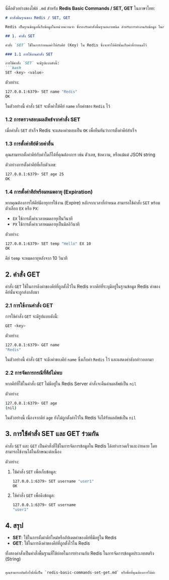 นี่คือตัวอย่างของไฟล์ `.md` สำหรับ **Redis Basic Commands / SET, GET** ในภาษาไทย:

```markdown
# คำสั่งพื้นฐานของ Redis / SET, GET

Redis เป็นฐานข้อมูลที่เก็บข้อมูลในหน่วยความจำ ซึ่งรองรับคำสั่งพื้นฐานหลายชนิด สำหรับการทำงานกับข้อมูล ในส่วนนี้จะอธิบายเกี่ยวกับคำสั่งพื้นฐานที่ใช้บ่อยที่สุด ได้แก่ `SET` และ `GET` ซึ่งใช้ในการจัดการข้อมูลประเภทสตริง (String)

## 1. คำสั่ง SET

คำสั่ง `SET` ใช้ในการกำหนดค่าให้กับคีย์ (Key) ใน Redis ซึ่งจะทำให้คีย์นั้นเก็บค่าที่กำหนดไว้

### 1.1 การใช้งานคำสั่ง SET

การใช้คำสั่ง `SET` จะมีรูปแบบดังนี้:
```bash
SET <key> <value>
```

ตัวอย่าง:
```bash
127.0.0.1:6379> SET name "Redis"
OK
```

ในตัวอย่างนี้ คำสั่ง `SET` จะตั้งค่าให้คีย์ `name` เก็บค่าของ `Redis` ไว้

### 1.2 การตรวจสอบผลลัพธ์จากคำสั่ง SET

เมื่อคำสั่ง `SET` สำเร็จ Redis จะแสดงคำตอบเป็น `OK` เพื่อยืนยันว่าการตั้งค่าคีย์สำเร็จ

### 1.3 การตั้งค่าคีย์ด้วยค่าอื่น

คุณสามารถตั้งค่าคีย์กับค่าใดก็ได้ที่คุณต้องการ เช่น ตัวเลข, ข้อความ, หรือแม้แต่ JSON string

ตัวอย่างการตั้งค่าคีย์ที่เก็บตัวเลข:
```bash
127.0.0.1:6379> SET age 25
OK
```

### 1.4 การตั้งค่าคีย์พร้อมหมดอายุ (Expiration)

หากคุณต้องการให้คีย์มีอายุการใช้งาน (Expire) หลังจากเวลาที่กำหนด สามารถใช้คำสั่ง `SET` พร้อมตัวเลือก `EX` หรือ `PX`:

- `EX` ใช้การตั้งค่าเวลาหมดอายุเป็นวินาที
- `PX` ใช้การตั้งค่าเวลาหมดอายุเป็นมิลลิวินาที

ตัวอย่าง:
```bash
127.0.0.1:6379> SET temp "Hello" EX 10
OK
```

คีย์ `temp` จะหมดอายุหลังจาก 10 วินาที

## 2. คำสั่ง GET

คำสั่ง `GET` ใช้ในการดึงค่าของคีย์ที่ถูกตั้งไว้ใน Redis หากคีย์ที่ระบุมีอยู่ในฐานข้อมูล Redis ค่าของคีย์นั้นจะถูกส่งกลับมา

### 2.1 การใช้งานคำสั่ง GET

การใช้คำสั่ง `GET` จะมีรูปแบบดังนี้:
```bash
GET <key>
```

ตัวอย่าง:
```bash
127.0.0.1:6379> GET name
"Redis"
```

ในตัวอย่างนี้ คำสั่ง `GET` จะดึงค่าของคีย์ `name` ซึ่งเก็บค่า `Redis` ไว้ และแสดงค่าดังกล่าวออกมา

### 2.2 การจัดการกรณีที่คีย์ไม่พบ

หากคีย์ที่ใช้ในคำสั่ง `GET` ไม่มีอยู่ใน Redis Server คำสั่งจะคืนค่าผลลัพธ์เป็น `nil`

ตัวอย่าง:
```bash
127.0.0.1:6379> GET age
(nil)
```

ในตัวอย่างนี้ เนื่องจากคีย์ `age` ยังไม่ถูกตั้งค่าไว้ใน Redis จึงได้รับผลลัพธ์เป็น `nil`

## 3. การใช้คำสั่ง SET และ GET ร่วมกัน

คำสั่ง `SET` และ `GET` เป็นคำสั่งที่ใช้ในการจัดการข้อมูลใน Redis ได้อย่างรวดเร็วและง่ายดาย โดยสามารถใช้งานได้ในลักษณะต่อเนื่อง

ตัวอย่าง:
1. ใช้คำสั่ง `SET` เพื่อเก็บข้อมูล:
   ```bash
   127.0.0.1:6379> SET username "user1"
   OK
   ```

2. ใช้คำสั่ง `GET` เพื่อดึงข้อมูล:
   ```bash
   127.0.0.1:6379> GET username
   "user1"
   ```

## 4. สรุป

- **SET**: ใช้ในการตั้งค่าคีย์ใหม่หรืออัปเดตค่าของคีย์ที่มีอยู่ใน Redis
- **GET**: ใช้ในการดึงค่าของคีย์ที่ถูกตั้งไว้ใน Redis

ทั้งสองคำสั่งเป็นคำสั่งพื้นฐานที่ใช้บ่อยในการทำงานกับ Redis ในการจัดการข้อมูลประเภทสตริง (String)
```

คุณสามารถบันทึกไฟล์นี้เป็น `redis-basic-commands-set-get.md` หรือชื่อที่คุณต้องการได้ค่ะ
